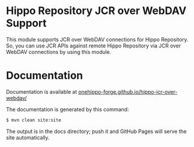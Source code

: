 
# Hippo Repository JCR over WebDAV Support

This module supports JCR over WebDAV connections for Hippo Repository.
So, you can use JCR APIs against remote Hippo Repository via JCR over WebDAV connections by using this module.

# Documentation 

Documentation is available at [onehippo-forge.github.io/hippo-jcr-over-webdav/](https://onehippo-forge.github.io/hippo-jcr-over-webdav/)

The documentation is generated by this command:

```bash
$ mvn clean site:site
```

The output is in the docs directory; push it and GitHub Pages will serve the site automatically. 

